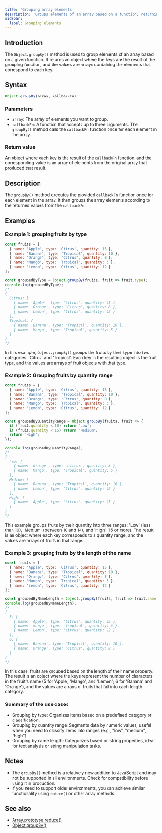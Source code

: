 ```yaml
---
title: 'Grouping array elements'
description: 'Groups elements of an array based on a function, returning an object'
sidebar:
  label: Grouping elements
---
```



## Introduction
The `Object.groupBy()` method is used to group elements of an array based on a given function. It returns an object where the keys are the result of the grouping function, and the values are arrays containing the elements that correspond to each key.

## Syntax
```javascript
Object.groupBy(array, callbackFn)
```

### Parameters
- `array`: The array of elements you want to group.
- `callbackFn`: A function that accepts up to three arguments. The `groupBy()` method calls the `callbackFn` function once for each element in the array.

### Return value
An object where each key is the result of the `callbackFn` function, and the corresponding value is an array of elements from the original array that produced that result.

## Description
The `groupBy()` method executes the provided `callbackFn` function once for each element in the array. It then groups the array elements according to the returned values from the `callbackFn`.

## Examples

### Example 1: grouping fruits by type

``` javascript
const fruits = [
  { name: 'Apple', type: 'Citrus', quantity: 15 },
  { name: 'Banana', type: 'Tropical', quantity: 10 },
  { name: 'Orange', type: 'Citrus', quantity: 8 },
  { name: 'Mango', type: 'Tropical', quantity: 5 },
  { name: 'Lemon', type: 'Citrus', quantity: 12 }
];

const groupedByType = Object.groupBy(fruits, fruit => fruit.type);
console.log(groupedByType);
/*
{
  Citrus: [
    { name: 'Apple', type: 'Citrus', quantity: 15 },
    { name: 'Orange', type: 'Citrus', quantity: 8 },
    { name: 'Lemon', type: 'Citrus', quantity: 12 }
  ],
  Tropical: [
    { name: 'Banana', type: 'Tropical', quantity: 10 },
    { name: 'Mango', type: 'Tropical', quantity: 5 }
  ]
}
*/
```

In this example, `Object.groupBy()` groups the fruits by their type into two categories: 'Citrus' and 'Tropical'. Each key in the resulting object is the fruit type, and the values are arrays of fruit objects with that type.

### Example 2: Grouping fruits by quantity range

```javascript
const fruits = [
  { name: 'Apple', type: 'Citrus', quantity: 15 },
  { name: 'Banana', type: 'Tropical', quantity: 10 },
  { name: 'Orange', type: 'Citrus', quantity: 8 },
  { name: 'Mango', type: 'Tropical', quantity: 5 },
  { name: 'Lemon', type: 'Citrus', quantity: 12 }
];

const groupedByQuantityRange = Object.groupBy(fruits, fruit => {
  if (fruit.quantity < 10) return 'Low';
  if (fruit.quantity < 15) return 'Medium';
  return 'High';
});

console.log(groupedByQuantityRange);
/*
{
  Low: [
    { name: 'Orange', type: 'Citrus', quantity: 8 },
    { name: 'Mango', type: 'Tropical', quantity: 5 }
  ],
  Medium: [
    { name: 'Banana', type: 'Tropical', quantity: 10 },
    { name: 'Lemon', type: 'Citrus', quantity: 12 }
  ],
  High: [
    { name: 'Apple', type: 'Citrus', quantity: 15 }
  ]
}
*/
```

This example groups fruits by their quantity into three ranges: 'Low' (less than 10), 'Medium' (between 10 and 14), and 'High' (15 or more). The result is an object where each key corresponds to a quantity range, and the values are arrays of fruits in that range.

### Example 3: grouping fruits by the length of the name

```javascript
const fruits = [
  { name: 'Apple', type: 'Citrus', quantity: 15 },
  { name: 'Banana', type: 'Tropical', quantity: 10 },
  { name: 'Orange', type: 'Citrus', quantity: 8 },
  { name: 'Mango', type: 'Tropical', quantity: 5 },
  { name: 'Lemon', type: 'Citrus', quantity: 12 }
];

const groupedByNameLength = Object.groupBy(fruits, fruit => fruit.name.length);
console.log(groupedByNameLength);
/*
{
  5: [
    { name: 'Apple', type: 'Citrus', quantity: 15 },
    { name: 'Mango', type: 'Tropical', quantity: 5 },
    { name: 'Lemon', type: 'Citrus', quantity: 12 }
  ],
  6: [
    { name: 'Banana', type: 'Tropical', quantity: 10 },
    { name: 'Orange', type: 'Citrus', quantity: 8 }
  ]
}
*/

```

 In this case, fruits are grouped based on the length of their name property. The result is an object where the keys represent the number of characters in the fruit's name (5 for 'Apple', 'Mango', and 'Lemon'; 6 for 'Banana' and 'Orange'), and the values are arrays of fruits that fall into each length category.


### Summary of the use cases
- Grouping by type: Organizes items based on a predefined category or classification.
- Grouping by quantity range: Segments data by numeric values, useful when you need to classify items into ranges (e.g., "low", "medium", "high").
- Grouping by name length: Categorizes based on string properties, ideal for text analysis or string manipulation tasks.

## Notes
- The `groupBy()` method is a relatively new addition to JavaScript and may not be supported in all environments. Check for compatibility before using it in production.
- If you need to support older environments, you can achieve similar functionality using `reduce()` or other array methods.

## See also
- [Array.prototype.reduce()](https://developer.mozilla.org/en-US/docs/Web/JavaScript/Reference/Global_Objects/Array/reduce)
- [Object.groupBy()](https://developer.mozilla.org/en-US/docs/Web/JavaScript/Reference/Global_Objects/Object/groupBy)
